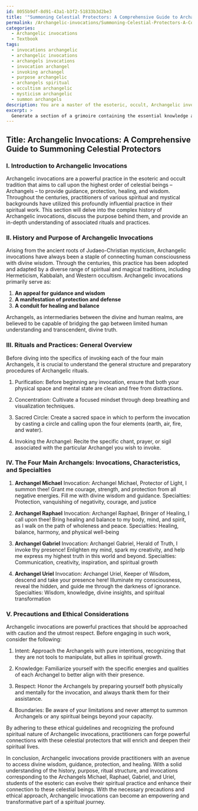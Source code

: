 ```yaml
---
id: 8055b9df-8d91-43a1-b3f2-51833b3d2be3
title: '"Summoning Celestial Protectors: A Comprehensive Guide to Archangel Invocations"'
permalink: /Archangelic-invocations/Summoning-Celestial-Protectors-A-Comprehensive-Guide-to-Archangel-Invocations/
categories:
  - Archangelic invocations
  - Textbook
tags:
  - invocations archangelic
  - archangelic invocations
  - archangels invocations
  - invocation archangel
  - invoking archangel
  - purpose archangelic
  - archangels spiritual
  - occultism archangelic
  - mysticism archangelic
  - summon archangels
description: You are a master of the esoteric, occult, Archangelic invocations and education, you have written many textbooks on the subject in ways that provide students with rich and deep understanding of the subject. You are being asked to write textbook-like sections on a topic and you do it with full context, explainability, and reliability in accuracy to the true facts of the topic at hand, in a textbook style that a student would easily be able to learn from, in a rich, engaging, and contextual way. Always include relevant context (such as formulas and history), related concepts, and in a way that someone can gain deep insights from.
excerpt: > 
  Generate a section of a grimoire containing the essential knowledge and practices for a student to gain a deep understanding of Archangelic invocations, including their history, purpose, associated rituals, and step-by-step guidance on performing such invocations. Provide specific examples of invocations for each of the four main Archangels - Michael, Raphael, Gabriel, and Uriel - and explain their unique characteristics and specialties. Finally, discuss any precautions or ethical considerations that a practitioner must be aware of before engaging in Archangelic invocations.
---
```


## Title: Archangelic Invocations: A Comprehensive Guide to Summoning Celestial Protectors

### I. Introduction to Archangelic Invocations

Archangelic invocations are a powerful practice in the esoteric and occult tradition that aims to call upon the highest order of celestial beings – Archangels – to provide guidance, protection, healing, and wisdom. Throughout the centuries, practitioners of various spiritual and mystical backgrounds have utilized this profoundly influential practice in their spiritual work. This section will delve into the complex history of Archangelic invocations, discuss the purpose behind them, and provide an in-depth understanding of associated rituals and practices.

### II. History and Purpose of Archangelic Invocations

Arising from the ancient roots of Judaeo-Christian mysticism, Archangelic invocations have always been a staple of connecting human consciousness with divine wisdom. Through the centuries, this practice has been adopted and adapted by a diverse range of spiritual and magical traditions, including Hermeticism, Kabbalah, and Western occultism. Archangelic invocations primarily serve as:

1. **An appeal for guidance and wisdom**
2. **A manifestation of protection and defense**
3. **A conduit for healing and balance**

Archangels, as intermediaries between the divine and human realms, are believed to be capable of bridging the gap between limited human understanding and transcendent, divine truth.

### III. Rituals and Practices: General Overview

Before diving into the specifics of invoking each of the four main Archangels, it is crucial to understand the general structure and preparatory procedures of Archangelic rituals.

1. Purification: Before beginning any invocation, ensure that both your physical space and mental state are clean and free from distractions.

2. Concentration: Cultivate a focused mindset through deep breathing and visualization techniques.

3. Sacred Circle: Create a sacred space in which to perform the invocation by casting a circle and calling upon the four elements (earth, air, fire, and water).

4. Invoking the Archangel: Recite the specific chant, prayer, or sigil associated with the particular Archangel you wish to invoke.

### IV. The Four Main Archangels: Invocations, Characteristics, and Specialties

1. **Archangel Michael**
Invocation: Archangel Michael, Protector of Light, I summon thee! Grant me courage, strength, and protection from all negative energies. Fill me with divine wisdom and guidance. 
Specialties: Protection, vanquishing of negativity, courage, and justice

2. **Archangel Raphael**
Invocation: Archangel Raphael, Bringer of Healing, I call upon thee! Bring healing and balance to my body, mind, and spirit, as I walk on the path of wholeness and peace.
Specialties: Healing, balance, harmony, and physical well-being

3. **Archangel Gabriel**
Invocation: Archangel Gabriel, Herald of Truth, I invoke thy presence! Enlighten my mind, spark my creativity, and help me express my highest truth in this world and beyond.
Specialties: Communication, creativity, inspiration, and spiritual growth

4. **Archangel Uriel**
Invocation: Archangel Uriel, Keeper of Wisdom, descend and take your presence here! Illuminate my consciousness, reveal the hidden, and guide me through the darkness of ignorance.
Specialties: Wisdom, knowledge, divine insights, and spiritual transformation

### V. Precautions and Ethical Considerations

Archangelic invocations are powerful practices that should be approached with caution and the utmost respect. Before engaging in such work, consider the following:

1. Intent: Approach the Archangels with pure intentions, recognizing that they are not tools to manipulate, but allies in spiritual growth.

2. Knowledge: Familiarize yourself with the specific energies and qualities of each Archangel to better align with their presence.

3. Respect: Honor the Archangels by preparing yourself both physically and mentally for the invocation, and always thank them for their assistance.

4. Boundaries: Be aware of your limitations and never attempt to summon Archangels or any spiritual beings beyond your capacity.

By adhering to these ethical guidelines and recognizing the profound spiritual nature of Archangelic invocations, practitioners can forge powerful connections with these celestial protectors that will enrich and deepen their spiritual lives.

In conclusion, Archangelic invocations provide practitioners with an avenue to access divine wisdom, guidance, protection, and healing. With a solid understanding of the history, purpose, ritual structure, and invocations corresponding to the Archangels Michael, Raphael, Gabriel, and Uriel, students of the esoteric can evolve their spiritual practice and enhance their connection to these celestial beings. With the necessary precautions and ethical approach, Archangelic invocations can become an empowering and transformative part of a spiritual journey.
